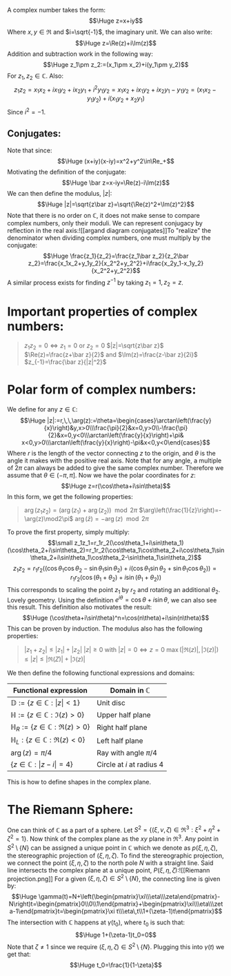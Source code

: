 A complex number takes the form:$$\Huge z=x+iy$$Where $x,y\in\Re$ and $i=\sqrt{-1}$, the imaginary unit. We can also write:$$\Huge z=\Re(z)+i\Im(z)$$Addition and subtraction work in the following way:$$\Huge z_1\pm z_2:=(x_1\pm x_2)+i(y_1\pm y_2)$$For $z_1,z_2\in \mathbb{C}$. Also:$$z_1z_2=x_1x_2+ix_1y_2+ix_2y_1+i^2y_1y_2=x_1x_2+ix_1y_2+ix_2y_1-y_1y_2=(x_1x_2-y_1y_2)+i(x_1y_2+x_2y_1)$$Since $i^2=-1$.

## Conjugates:

Note that since:$$\Huge (x+iy)(x-iy)=x^2+y^2\in\Re_+$$Motivating the definition of the conjugate:$$\Huge \bar z=x-iy=\Re(z)-i\Im(z)$$We can then define the modulus, $|z|$:$$\Huge |z|=\sqrt{z\bar z}=\sqrt{\Re(z)^2+\Im(z)^2}$$Note that there is no order on $\mathbb{C}$, it does not make sense to compare complex numbers, only their moduli. We can represent conjugacy by reflection in the real axis:![[argand diagram conjugates]]To "realize" the denominator when dividing complex numbers, one must multiply by the conjugate:$$\Huge \frac{z_1}{z_2}=\frac{z_1\bar z_2}{z_2\bar z_2}=\frac{x_1x_2+y_1y_2}{x_2^2+y_2^2}+i\frac{x_2y_1-x_1y_2}{x_2^2+y_2^2}$$A similar process exists for finding $z^{-1}$ by taking $z_1=1,z_2=z$.

# Important properties of complex numbers:

> $z_1z_2=0\iff z_1=0$ or $z_2=0$
> $|z|=\sqrt{z\bar z}$
> $\Re(z)=\frac{z+\bar z}{2}$ and $\Im(z)=\frac{z-\bar z}{2i}$
> $z_{-1}=\frac{\bar z}{|z|^2}$

# Polar form of complex numbers:

We define for any $z\in \mathbb{C}$:$$\Huge |z|:=r,\,\,\arg(z):=\theta=\begin{cases}\arctan\left(\frac{y}{x}\right)&y,x>0\\\frac{\pi}{2}&x=0,y>0\\-\frac{\pi}{2}&x=0,y<0\\\arctan\left(\frac{y}{x}\right)+\pi& x<0,y>0\\\arctan\left(\frac{y}{x}\right)-\pi&x<0,y<0\end{cases}$$Where $r$ is the length of the vector connecting $z$ to the origin, and $\theta$ is the angle it makes with the positive real axis. Note that for any angle, a multiple of $2\pi$ can always be added to give the same complex number. Therefore we assume that $\theta\in(-\pi,\pi]$. Now we have the polar coordinates for $z$:$$\Huge z=r(\cos\theta+i\sin\theta)$$In this form, we get the following properties:
> $\arg(z_1z_2)=(\arg(z_1)+\arg(z_2))\mod 2\pi$
> $\arg\left(\frac{1}{z}\right)=-\arg(z)\mod2\pi$
> $\arg(\bar z)=-\arg(z)\mod2\pi$

To prove the first property, simply multiply:$$\small z_1z_1=r_1r_2(\cos\theta_1+i\sin\theta_1)(\cos\theta_2+i\sin\theta_2)=r_1r_2(\cos\theta_1\cos\theta_2+i\cos\theta_1\sin\theta_2+i\sin\theta_1\cos\theta_2-\sin\theta_1\sin\theta_2)$$$$ z_1z_2=r_1r_2((\cos\theta_1\cos\theta_2-\sin\theta_1\sin\theta_2)+i(\cos\theta_1\sin\theta_2+\sin\theta_1\cos\theta_2))=r_1r_2(\cos(\theta_1+\theta_2)+i\sin(\theta_1+\theta_2))$$This corresponds to scaling the point $z_1$ by $r_2$ and rotating an additional $\theta_2$. Lovely geometry. Using the definition $e^{i\theta}=\cos\theta+i\sin\theta$, we can also see this result. This definition also motivates the result:$$\Huge (\cos\theta+i\sin\theta)^n=\cos(n\theta)+i\sin(n\theta)$$This can be proven by induction. The modulus also has the following properties:
> $|z_1+z_2|\leq|z_1|+|z_2|$
> $|z|\geq0$ with $|z|=0\iff z=0$
> $\max(|\Re(z)|,|\Im(z)|)\leq|z|\leq|\Re(Z)|+|\Im(z)|$

We then define the following functional expressions and domains:

| Functional expression                        | Domain in $\mathbb{C}$      |
| -------------------------------------------- | --------------------------- |
| $\mathbb{D}:=\{z\in \mathbb{C}:\|z\|<1\}$    | Unit disc                   |
| $\mathbb{H}:=\{z\in \mathbb{C}:\Im(z)>0\}$   | Upper half plane            |
| $\mathbb{H}_R:=\{z\in \mathbb{C}:\Re(z)>0\}$ | Right half plane            |
| $\mathbb{H}_L:\{z\in \mathbb{C}:\Re(z)<0\}$  | Left half plane             |
| $\arg(z)=\pi/4$                              | Ray with angle $\pi/4$      |
| $\{z\in \mathbb{C}:\|z-i\|=4\}$              | Circle at $i$ at radius $4$ |
This is how to define shapes in the complex plane.

# The Riemann Sphere:

One can think of $\mathbb{C}$ as a part of a sphere. Let $S^2=\{(\xi,\nu,\zeta)\in\Re^3:\xi^2+\eta^2+\zeta^2=1\}$. Now think of the complex plane as the $xy$ plane in $\Re^3$. Any point in $S^2\setminus\{N\}$ can be assigned a unique point in $\mathbb{C}$ which we denote as $p(\xi,\eta,\zeta)$, the stereographic projection of $(\xi,\eta,\zeta)$. To find the stereographic projection, we connect the point $(\xi,\eta,\zeta)$ to the north pole $N$ with a straight line. Said line intersects the complex plane at a unique point, $P(\xi,\eta,\zeta)$:![[Riemann projection.png]]
For a given $(\xi,\eta,\zeta)\in S^2\setminus\{N\}$, the connecting line is given by:$$\Huge \gamma(t)=N+\left(\begin{pmatrix}\xi\\\eta\\\zeta\end{pmatrix}-N\right)t=\begin{pmatrix}0\\0\\1\end{pmatrix}+\begin{pmatrix}\xi\\\eta\\\zeta-1\end{pmatrix}t=\begin{pmatrix}\xi t\\\eta\,t\\1+(\zeta-1)t\end{pmatrix}$$The intersection with $\mathbb{C}$ happens at $\gamma(t_0)$, where $t_0$ is such that:$$\Huge 1+(\zeta-1)t_0=0$$Note that $\zeta\neq1$ since we require $(\xi,\eta,\zeta)\in S^2\setminus\{N\}$. Plugging this into $\gamma(t)$ we get that:$$\Huge t_0=\frac{1}{1-\zeta}$$